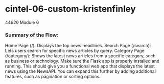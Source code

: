 # cintel-06-custom-kristenfinley
44620 Module 6

### Summary of the Flow:
Home Page (/): Displays the top news headlines.
Search Page (/search): Lets users search for specific news articles by query.
Category Page (/category/<category>): Shows the latest news articles from a specific category, such as business or technology.
Make sure the Flask app is properly installed and running. This should give you a functional web app that displays the latest news using the NewsAPI. You can expand this further by adding additional features, such as pagination or sorting options.